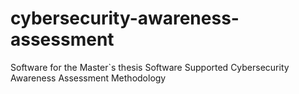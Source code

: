 # cybersecurity-awareness-assessment
Software for the Master`s thesis Software Supported Cybersecurity Awareness Assessment Methodology 
